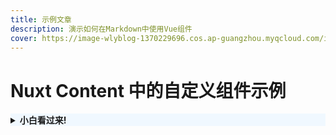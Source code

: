```yaml
---
title: 示例文章
description: 演示如何在Markdown中使用Vue组件
cover: https://image-wlyblog-1370229696.cos.ap-guangzhou.myqcloud.com/img/%E5%9B%BE%E7%89%87.jpg
---
```


# Nuxt Content 中的自定义组件示例



<details>
  <summary style="font-weight: bold; background-color: #f0f8ff;">小白看过来!</summary> <!-- 在这里添加 color: black; -->
  <div style="padding-left: 1.5em; margin-top: 0.5em;">
    <p style="color: black;">什么是VSCode?</p> <!-- 在这里添加 color: black; -->
    <p style="color: black;"><strong><span style="color: black;">Visual Studio Code</span></strong>，一款炒鸡方便的代码编辑器，建议大家人手一个</p>
  </div>
</details>
